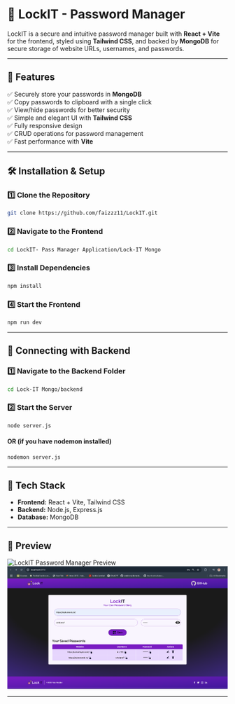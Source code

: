 # 🔐 LockIT - Password Manager

LockIT is a secure and intuitive password manager built with **React + Vite** for the frontend, styled using **Tailwind CSS**, and backed by **MongoDB** for secure storage of website URLs, usernames, and passwords.

---

## 🚀 Features

✅ Securely store your passwords in **MongoDB**  
✅ Copy passwords to clipboard with a single click  
✅ View/hide passwords for better security  
✅ Simple and elegant UI with **Tailwind CSS**  
✅ Fully responsive design  
✅ CRUD operations for password management  
✅ Fast performance with **Vite**  

---

## 🛠️ Installation & Setup

### 1️⃣ Clone the Repository
```bash
git clone https://github.com/faizzz11/LockIT.git
```

### 2️⃣ Navigate to the Frontend
```bash
cd LockIT- Pass Manager Application/Lock-IT Mongo
```

### 3️⃣ Install Dependencies
```bash
npm install
```

### 4️⃣ Start the Frontend
```bash
npm run dev
```

---

## 🔗 Connecting with Backend

### 1️⃣ Navigate to the Backend Folder
```bash
cd Lock-IT Mongo/backend
```

### 2️⃣ Start the Server
```bash
node server.js
```
#### OR (if you have **nodemon** installed)
```bash
nodemon server.js
```

---

## 🎯 Tech Stack

- **Frontend:** React + Vite, Tailwind CSS  
- **Backend:** Node.js, Express.js  
- **Database:** MongoDB  

---

## 📸 Preview
![LockIT Password Manager Preview](https://your-image-url.com)
![alt text](<preview.png>)

---

